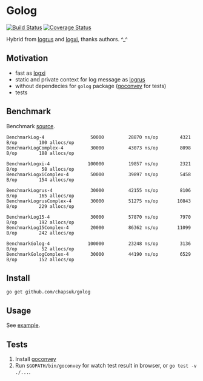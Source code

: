 # Golog

[![Build Status](https://travis-ci.org/chapsuk/golog.svg)](https://travis-ci.org/chapsuk/golog)
[![Coverage Status](https://coveralls.io/repos/github/chapsuk/golog/badge.svg?branch=master)](https://coveralls.io/github/chapsuk/golog?branch=master)

Hybrid from [logrus](https://github.com/Sirupsen/logrus) 
and [logxi](https://github.com/mgutz/logxi/), thanks authors. ^_^

## Motivation

* fast as [logxi](https://github.com/mgutz/logxi/)
* static and private context for log message as [logrus](https://github.com/Sirupsen/logrus)
* without dependecies for `golog` package ([goconvey](https://github.com/smartystreets/goconvey) for tests)
* tests  

## Benchmark

Benchmark [source](https://github.com/chapsuk/golog/tree/master/bench/bench_test.go).

```
BenchmarkLog-4          	   50000	     28870 ns/op	    4321 B/op	     100 allocs/op
BenchmarkLogComplex-4   	   30000	     43073 ns/op	    8098 B/op	     188 allocs/op

BenchmarkLogxi-4        	  100000	     19857 ns/op	    2321 B/op	      58 allocs/op
BenchmarkLogxiComplex-4 	   50000	     39897 ns/op	    5458 B/op	     154 allocs/op

BenchmarkLogrus-4       	   30000	     42155 ns/op	    8106 B/op	     165 allocs/op
BenchmarkLogrusComplex-4	   30000	     51275 ns/op	   10843 B/op	     229 allocs/op

BenchmarkLog15-4        	   30000	     57870 ns/op	    7970 B/op	     192 allocs/op
BenchmarkLog15Complex-4 	   20000	     86362 ns/op	   11099 B/op	     242 allocs/op

BenchmarkGolog-4        	  100000	     23248 ns/op	    3136 B/op	      52 allocs/op
BenchmarkGologComplex-4 	   30000	     44190 ns/op	    6529 B/op	     152 allocs/op
```

## Install

```
go get github.com/chapsuk/golog
```

## Usage

See [example](examples/main.go).

## Tests

1. Install [goconvey](https://github.com/smartystreets/goconvey)
1. Run `$GOPATH/bin/goconvey` for watch test result in browser, or `go test -v ./...`.   
